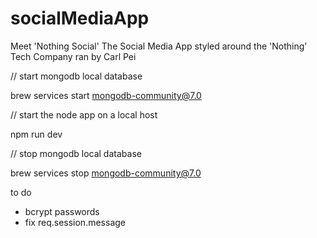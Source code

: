 # socialMediaApp
Meet 'Nothing Social' The Social Media App styled around the 'Nothing' Tech Company ran by Carl Pei



// start mongodb local database

brew services start mongodb-community@7.0

// start the node app on a local host

npm run dev

// stop mongodb local database

brew services stop mongodb-community@7.0






to do 

- bcrypt passwords
- fix req.session.message 
<!-- Session Message -->
<!-- <div><%=message %></div> -->